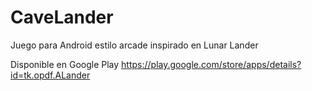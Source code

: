 # CaveLander
 Juego para Android estilo arcade inspirado en Lunar Lander


 Disponible en Google Play
 https://play.google.com/store/apps/details?id=tk.opdf.ALander
